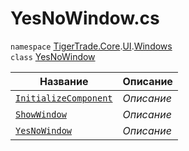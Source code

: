 
# YesNoWindow.cs
`namespace` [TigerTrade.Core](../../../../TigerTrade.Core.md).[UI](../../../../TigerTrade.Core/UI.md).[Windows](../../../../TigerTrade.Core/UI/Windows.md)  
    `class` [YesNoWindow](../YesNoWindow.cs.md)

| Название | Описание |
| --- | --- |
| [`InitializeComponent`](./Методы/InitializeComponent.md) | *Описание* |
| [`ShowWindow`](./Методы/ShowWindow.md) | *Описание* |
| [`YesNoWindow`](./Методы/YesNoWindow.md) | *Описание* |
